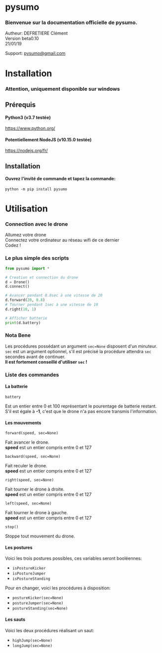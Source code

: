 # pysumo
### Bienvenue sur la documentation officielle de pysumo.

Autheur: DEFRETIERE Clément  
Version beta0.10  
21/01/19

Support: <pysumo@gmail.com>

# Installation
### Attention, uniquement disponible sur windows

## Prérequis

#### Python3 (v3.7 testée)
https://www.python.org/

#### Potentiellement NodeJS (v10.15.0 testée)
https://nodejs.org/fr/

## Installation

#### Ouvrez l'invité de commande et tapez la commande:
`python -m pip install pysumo`

# Utilisation

### Connection avec le drone

Allumez votre drone  
Connectez votre ordinateur au réseau wifi de ce dernier  
Codez !

### Le plus simple des scripts
```python
from pysumo import *

# Creation et connection du drone
d = Drone()
d.connect()

# Avancer pendant 0.8sec à une vitesse de 20
d.forward(20, 0.8)
# Tourner pendant 1sec à une vitesse de 10
d.right(10, 1)

# Afficher batterie
print(d.battery)
```

### Nota Bene

Les procédures possédant un argument `sec=None` disposent d'un minuteur.  
`sec` est un argument optionnel, s'il est précisé la procédure attendra `sec` secondes avant de continuer.  
**Il est fortement conseillé d'utiliser `sec` !**  

### Liste des commandes

#### La batterie
`battery`

Est un entier entre 0 et 100 représentant le pourentage de batterie restant.  
S'il est égale à **-1**, c'est que le drone n'a pas encore transmis l'information.

#### Les mouvements
`forward(speed, sec=None)`

Fait avancer le drone.  
**speed** est un entier compris entre 0 et 127 


`backward(speed, sec=None)`

Fait reculer le drone.  
**speed** est un entier compris entre 0 et 127 

`right(speed, sec=None)`

Fait tourner le drone à droite.  
**speed** est un entier compris entre 0 et 127  

`left(speed, sec=None)`

Fait tourner le drone à gauche.  
**speed** est un entier compris entre 0 et 127 

`stop()`

Stoppe tout mouvement du drone.

#### Les postures

Voici les trois postures possibles, ces variables seront booléennes:
- `isPostureKicker`
- `isPostureJumper`
- `isPostureStanding`

Pour en changer, voici les procédures à disposition:
- `postureKicker(sec=None)`
- `postureJumper(sec=None)`
- `postureStanding(sec=None)`

#### Les sauts
Voici les deux procédures réalisant un saut:
- `highJump(sec=None)`
- `longJump(sec=None)`